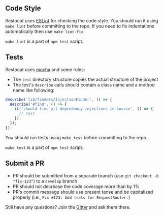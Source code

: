 ## Code Style
Restocat uses [ESLint](http://eslint.org/) for checking the code style.
You should run it using `make lint` before committing to the repo. If you need
to fix indentations automatically then use `make lint-fix`.

`make lint` is a part of `npm test` script.

## Tests
Restocat uses [mocha](https://www.npmjs.org/package/mocha) and some rules:

* The `test` directory structure copies the actual structure of the project
* The test's `describe` calls should contain a class name and a method name like following:
```javascript
describe('lib/finders/InjectionFinder', () => {
  describe('#find', () => {
    it('should find all dependency injections in source', () => {
      // test
    });
  });
});
```
You should run tests using `make test` before committing to the repo.

`make test` is a part of `npm test` script.

## Submit a PR
* PR should be submitted from a separate branch (use `git checkout -b "fix-123"`) to a `develop` branch
* PR should not decrease the code coverage more than by 1%
* PR's commit message should use present tense and be capitalized properly (i.e., `Fix #123: Add tests for RequestRouter.`)

Still have any questions? Join the [Gitter](https://gitter.im/restocat/restocat) and ask them there.